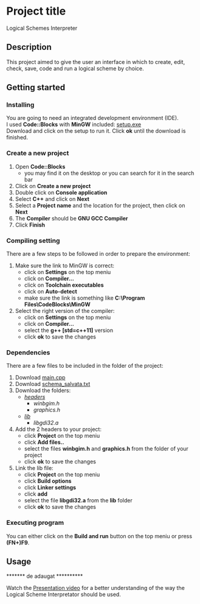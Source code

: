 # Project title
Logical Schemes Interpreter

## Description
This project aimed to give the user an interface in which to create, edit, check, save, code and run a logical scheme by choice.

## Getting started
### Installing
You are going to need an integrated development environment (IDE).  
I used **Code::Blocks** with **MinGW** included: [setup.exe](https://sourceforge.net/projects/codeblocks/files/Binaries/20.03/Windows/codeblocks-20.03mingw-setup.exe/download)  
Download and click on the setup to run it. Click **ok** until the download is finished.

### Create a new project
1. Open **Code::Blocks**
    * you may find it on the desktop or you can search for it in the search bar
2. Click on **Create a new project**
3. Double click on **Console application**
4. Select **C++** and click on **Next**
5. Select a **Project name** and the location for the project, then click on **Next**
6. The **Compiler** should be **GNU GCC Compiler**
7. Click **Finish**

### Compiling setting
There are a few steps to be followed in order to prepare the environment:

1. Make sure the link to MinGW is correct:
    * click on **Settings** on the top meniu
    * click on **Compiler...**
    * click on **Toolchain executables**
    * click on **Auto-detect**
    * make sure the link is something like **C:\Program Files\CodeBlocks\MinGW**
2. Select the right version of the compiler:
    * click on **Settings** on the top meniu
    * click on **Compiler...**
    * select the **g++ [std=c++11]** version
    * click **ok** to save the changes

### Dependencies
There are a few files to be included in the folder of the project:

1. Download [main.cpp](main.cpp)
2. Download [schema_salvata.txt](schema_salvata.txt)
3. Download the folders:
    * *[headers](headers)*
        * *winbgim.h*
        * *graphics.h*
    * *[lib](lib)*
        * *libgdi32.a*
4. Add the 2 headers to your project:
    * click **Project** on the top meniu
    * click **Add files..**
    * select the files **winbgim.h** and **graphics.h** from the folder of your project
    * click **ok** to save the changes
5. Link the lib file:
    * click **Project** on the top meniu
    * click **Build options**
    * click **Linker settings**
    * click **add**
    * select the file **libgdi32.a** from the **lib** folder
    * click **ok** to save the changes

### Executing program
You can either click on the **Build and run** button on the top meniu or press **(FN+)F9**.

## Usage
******* de adaugat **********

Watch the [Presentation video](<Interschem presentation.mp4>) for a better understanding of the way the Logical Scheme Interpretator should be used.